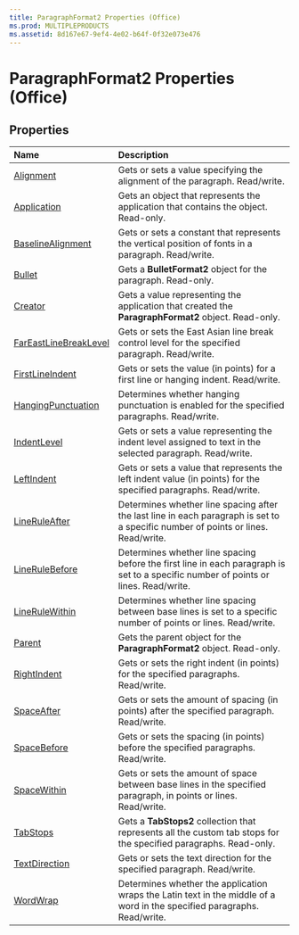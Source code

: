 ```yaml
---
title: ParagraphFormat2 Properties (Office)
ms.prod: MULTIPLEPRODUCTS
ms.assetid: 8d167e67-9ef4-4e02-b64f-0f32e073e476
---
```



# ParagraphFormat2 Properties (Office)

## Properties



|**Name**|**Description**|
|:-----|:-----|
|[Alignment](paragraphformat2-alignment-property-office.md)|Gets or sets a value specifying the alignment of the paragraph. Read/write.|
|[Application](paragraphformat2-application-property-office.md)|Gets an object that represents the application that contains the object. Read-only.|
|[BaselineAlignment](paragraphformat2-baselinealignment-property-office.md)|Gets or sets a constant that represents the vertical position of fonts in a paragraph. Read/write.|
|[Bullet](paragraphformat2-bullet-property-office.md)|Gets a  **BulletFormat2** object for the paragraph. Read-only.|
|[Creator](paragraphformat2-creator-property-office.md)|Gets a value representing the application that created the  **ParagraphFormat2** object. Read-only.|
|[FarEastLineBreakLevel](paragraphformat2-fareastlinebreaklevel-property-office.md)|Gets or sets the East Asian line break control level for the specified paragraph. Read/write.|
|[FirstLineIndent](paragraphformat2-firstlineindent-property-office.md)|Gets or sets the value (in points) for a first line or hanging indent. Read/write.|
|[HangingPunctuation](paragraphformat2-hangingpunctuation-property-office.md)|Determines whether hanging punctuation is enabled for the specified paragraphs. Read/write.|
|[IndentLevel](paragraphformat2-indentlevel-property-office.md)|Gets or sets a value representing the indent level assigned to text in the selected paragraph. Read/write.|
|[LeftIndent](paragraphformat2-leftindent-property-office.md)|Gets or sets a value that represents the left indent value (in points) for the specified paragraphs. Read/write.|
|[LineRuleAfter](paragraphformat2-lineruleafter-property-office.md)|Determines whether line spacing after the last line in each paragraph is set to a specific number of points or lines. Read/write.|
|[LineRuleBefore](paragraphformat2-linerulebefore-property-office.md)|Determines whether line spacing before the first line in each paragraph is set to a specific number of points or lines. Read/write.|
|[LineRuleWithin](paragraphformat2-linerulewithin-property-office.md)|Determines whether line spacing between base lines is set to a specific number of points or lines. Read/write.|
|[Parent](paragraphformat2-parent-property-office.md)|Gets the parent object for the  **ParagraphFormat2** object. Read-only.|
|[RightIndent](paragraphformat2-rightindent-property-office.md)|Gets or sets the right indent (in points) for the specified paragraphs. Read/write.|
|[SpaceAfter](paragraphformat2-spaceafter-property-office.md)|Gets or sets the amount of spacing (in points) after the specified paragraph. Read/write.|
|[SpaceBefore](paragraphformat2-spacebefore-property-office.md)|Gets or sets the spacing (in points) before the specified paragraphs. Read/write.|
|[SpaceWithin](paragraphformat2-spacewithin-property-office.md)|Gets or sets the amount of space between base lines in the specified paragraph, in points or lines. Read/write.|
|[TabStops](paragraphformat2-tabstops-property-office.md)|Gets a  **TabStops2** collection that represents all the custom tab stops for the specified paragraphs. Read-only.|
|[TextDirection](paragraphformat2-textdirection-property-office.md)|Gets or sets the text direction for the specified paragraph. Read/write.|
|[WordWrap](paragraphformat2-wordwrap-property-office.md)|Determines whether the application wraps the Latin text in the middle of a word in the specified paragraphs. Read/write.|

